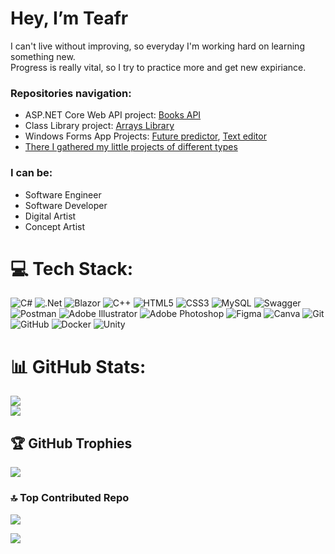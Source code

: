 # Hey, I’m Teafr
I can't live without improving, so everyday I'm working hard on learning something new.<br>
Progress is really vital, so I try to practice more and get new expiriance.

### Repositories navigation:
- ASP.NET Core Web API project: [Books API](https://github.com/teafr/Books-API)
- Class Library project: [Arrays Library](https://github.com/teafr/Class-Library-for-Arrays)
- Windows Forms App Projects: [Future predictor](https://github.com/teafr/Predictor-APP), [Text editor](https://github.com/teafr/Text-Editor-app)
- [There I gathered my little projects of different types](https://github.com/teafr/Collection-of-practice)

### I can be:
- Software Engineer
- Software Developer
- Digital Artist
- Concept Artist<br>


# 💻 Tech Stack:
![C#](https://img.shields.io/badge/c%23-%23239120.svg?style=for-the-badge&logo=csharp&logoColor=white) ![.Net](https://img.shields.io/badge/.NET-5C2D91?style=for-the-badge&logo=.net&logoColor=white) ![Blazor](https://img.shields.io/badge/blazor-%235C2D91.svg?style=for-the-badge&logo=blazor&logoColor=white) ![C++](https://img.shields.io/badge/c++-%2300599C.svg?style=for-the-badge&logo=c%2B%2B&logoColor=white) ![HTML5](https://img.shields.io/badge/html5-%23E34F26.svg?style=for-the-badge&logo=html5&logoColor=white) ![CSS3](https://img.shields.io/badge/css3-%231572B6.svg?style=for-the-badge&logo=css3&logoColor=white) ![MySQL](https://img.shields.io/badge/mysql-4479A1.svg?style=for-the-badge&logo=mysql&logoColor=white) ![Swagger](https://img.shields.io/badge/-Swagger-%23Clojure?style=for-the-badge&logo=swagger&logoColor=white) ![Postman](https://img.shields.io/badge/Postman-FF6C37?style=for-the-badge&logo=postman&logoColor=white) ![Adobe Illustrator](https://img.shields.io/badge/adobe%20illustrator-%23FF9A00.svg?style=for-the-badge&logo=adobe%20illustrator&logoColor=white) ![Adobe Photoshop](https://img.shields.io/badge/adobe%20photoshop-%2331A8FF.svg?style=for-the-badge&logo=adobe%20photoshop&logoColor=white) ![Figma](https://img.shields.io/badge/figma-%23F24E1E.svg?style=for-the-badge&logo=figma&logoColor=white) ![Canva](https://img.shields.io/badge/Canva-%2300C4CC.svg?style=for-the-badge&logo=Canva&logoColor=white) ![Git](https://img.shields.io/badge/git-%23F05033.svg?style=for-the-badge&logo=git&logoColor=white) ![GitHub](https://img.shields.io/badge/github-%23121011.svg?style=for-the-badge&logo=github&logoColor=white) ![Docker](https://img.shields.io/badge/docker-%230db7ed.svg?style=for-the-badge&logo=docker&logoColor=white) ![Unity](https://img.shields.io/badge/unity-%23000000.svg?style=for-the-badge&logo=unity&logoColor=white) 
# 📊 GitHub Stats:
![](https://github-readme-stats.vercel.app/api?username=teafr&theme=dark&hide_border=false&include_all_commits=true&count_private=true)<br/>
![](https://github-readme-streak-stats.herokuapp.com/?user=teafr&theme=dark&hide_border=false)<br/>

## 🏆 GitHub Trophies
![](https://github-profile-trophy.vercel.app/?username=teafr&theme=aura_dark&no-frame=false&no-bg=true&margin-w=4)

### 🔝 Top Contributed Repo
![](https://github-contributor-stats.vercel.app/api?username=teafr&limit=5&theme=dark&combine_all_yearly_contributions=true)

![](https://github-readme-stats.vercel.app/api/top-langs/?username=teafr&theme=dark&hide_border=false&include_all_commits=false&count_private=false&layout=compact)


<!-- Proudly created with GPRM ( https://gprm.itsvg.in ) -->
<!-- Proudly created with GPRM ( https://gprm.itsvg.in ) -->
<!---
teafr/teafr is a ✨ special ✨ repository because its `README.md` (this file) appears on your GitHub profile.
You can click the Preview link to take a look at your changes.
--->
